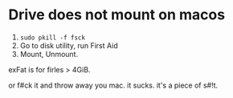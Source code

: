 # Drive does not mount on macos

1. `sudo pkill -f fsck`
1. Go to disk utility, run First Aid
1. Mount, Unmount.

exFat is for firles > 4GiB.

or f#ck it and throw away you mac. it sucks. it's a piece of s#!t.
